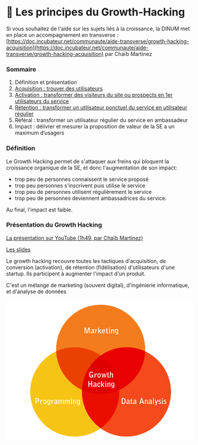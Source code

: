 # 🚀 Les principes du Growth-Hacking

Si vous souhaitez de l'aide sur les sujets liés à la croissance, la DINUM met en place un accompagnement en transverse : [https://doc.incubateur.net/communaute/aide-transverse/growth-hacking-acquisition](https://doc.incubateur.net/communaute/aide-transverse/growth-hacking-acquisition) par Chaïb Martinez

### Sommaire

1. Définition et présentation
2. [Acquisition : trouver des utilisateurs](lacquisition.md)
3. [Activation : transformer des visiteurs du site ou prospects en 1er utilisateurs du service](lactivation/)
4. [Rétention : transformer un utilisateur ponctuel du service en utilisateur régulier](la-retention.md)
5. Référal : transformer un utilisateur régulier du service en ambassadeur
6. Impact : délivrer et mesurer la proposition de valeur de la SE a un maximum d’usagers

### Définition

Le Growth Hacking permet de s'attaquer aux freins qui bloquent la  croissance organique de la SE, et donc l'augmentation de son impact:

* trop peu de personnes connaissent le service proposé 
* trop peu personnes s'inscrivent puis utilise  le service
* trop peu de personnes utilisent régulièrement le service
* trop peu de personnes deviennent ambassadrices du service. 

Au final, l'impact est faible. 



### Présentation du Growth Hacking

<a href="https://www.youtube.com/watch?v=avAsqn5a-SU&feature=youtu.be">La présentation sur YouTube (1h49, par Chaïb Martinez)</a>

[Les slides](https://www.evernote.com/l/AsnMrUNsw3VNcLkMRXKuiX6eRZFg7L3eLrE)

Le growth hacking recouvre toutes les tactiques d'acquisition, de conversion \(activation\), de rétention \(fidélisation\) d'utilisateurs d'une startup. Ils participent à augmenter l'impact d'un produit.

C'est un mélange de marketing \(souvent digital\), d'ingénierie informatique, et d'analyse de données  


![](../.gitbook/assets/growth-hacker-1-.png)



